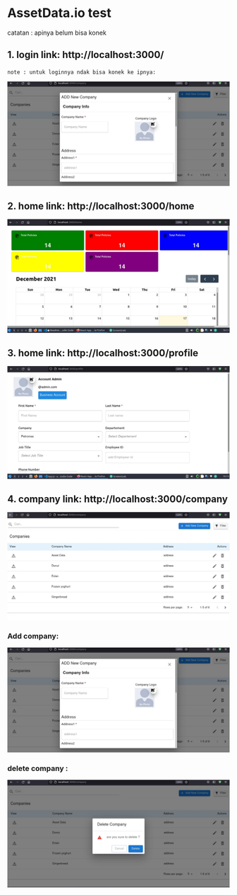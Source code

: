 # AssetData.io test
catatan : apinya belum bisa konek

## 1. login link: http://localhost:3000/
    note : untuk loginnya ndak bisa konek ke ipnya:
![alt text](/readme/add.jpg?raw=true "Title")

## 2. home link: http://localhost:3000/home
![alt text](/readme/home.jpg?raw=true "Title")

## 3. home link: http://localhost:3000/profile
![alt text](/readme/profile.jpg?raw=true "Title")
## 4. company link: http://localhost:3000/company
![alt text](/readme/company.jpg?raw=true "Title")

### Add company:
![alt text](/readme/add.jpg?raw=true "Title")
### delete company :
![alt text](/readme/del.jpg?raw=true "Title")
